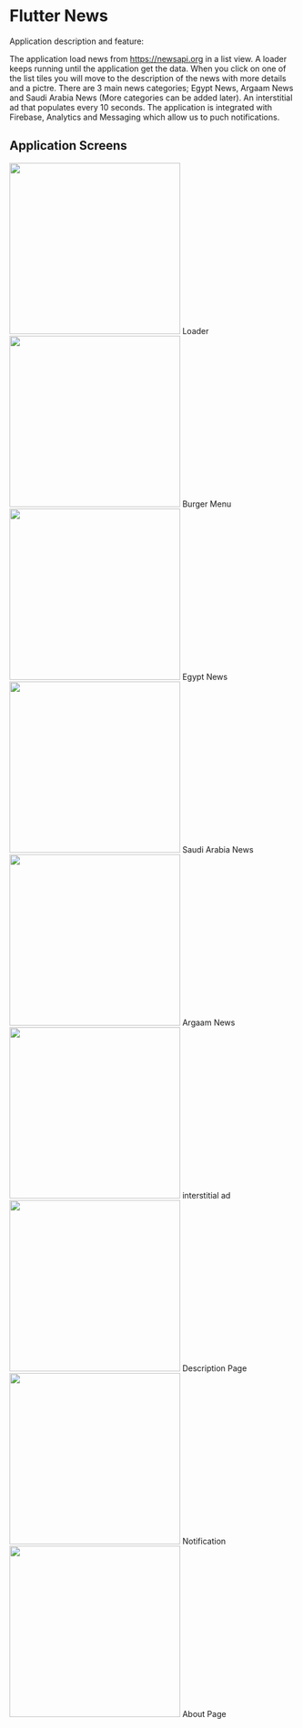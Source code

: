 # Flutter News

Application description and feature:

The application load news from https://newsapi.org in a list view.
A loader keeps running until the application get the data.
When you click on one of the list tiles you will move to the description of the news with more details and a pictre.
There are 3 main news categories; Egypt News, Argaam News and Saudi Arabia News (More categories can be added later).
An interstitial ad that populates every 10 seconds.
The application is integrated with Firebase, Analytics and Messaging which allow us to puch notifications.

<html>
<head>
</head>
<body>
			<h2>Application Screens</h2>
				<div>
<img src="Screenshots/Screenshot_1552746497.png" atl="Loader" width="300">
				<span>Loader</span>
			</div>
			<div>
<img src="Screenshots/Screenshot_1552745273.png" atl="Burger Menu" width="300">
				<span>Burger Menu</span>
			</div>
	<img src="Screenshots/Screenshot_1552745287.png" atl="Egypt News" width="300">
				<span>Egypt News</span>
			</div>
	<img src="Screenshots/Screenshot_1552745301.png" atl="Saudi Arabia News" width="300">
				<span>Saudi Arabia News</span>
			</div>
			<img src="Screenshots/Screenshot_1552745352.png" atl="Argaam News" width="300">
				<span>Argaam News</span>
			</div>
			<img src="Screenshots/Screenshot_1552745336.png" atl="interstitial ad" width="300">
				<span>interstitial ad</span>
			</div>
			<img src="Screenshots/Screenshot_1552691793.png" atl="Description Page" width="300">
				<span>Description Page</span>
			</div>
			<img src="Screenshots/Screenshot_1552691628.png" atl="Notification" width="300">
				<span>Notification</span>
			</div>
			<img src="Screenshots/Screenshot_1552745365.png" atl="About Page" width="300">
				<span>About Page</span>
			</div>
      </body>
</html>


